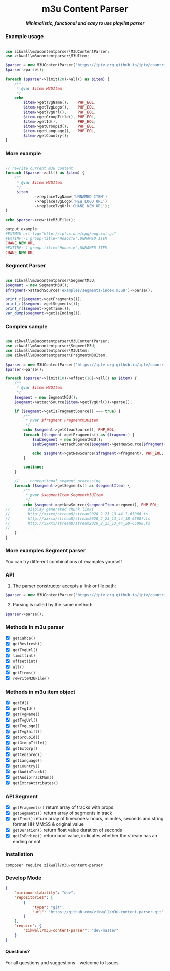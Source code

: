 <div align="center">
    <h1>m3u Content Parser</h1>
    <h5>Minimalistic, functional and easy to use playlist parser</h5>
</div>

### Example usage

```php

use zikwall\m3ucontentparser\M3UContentParser;
use zikwall\m3ucontentparser\M3UItem;

$parser = new M3UContentParser('https://iptv-org.github.io/iptv/countries/ru.m3u');
$parser->parse();

foreach ($parser->limit(20)->all() as $item) {
    /**
     * @var $item M3UItem
     */
    echo
        $item->getTvgName(),    PHP_EOL,
        $item->getTvgLogo(),    PHP_EOL,
        $item->getTvgUrl(),     PHP_EOL,
        $item->getGroupTitle(), PHP_EOL,
        $item->getId(),         PHP_EOL;
        $item->getGroupId(),    PHP_EOL,
        $item->getLanguage(),   PHP_EOL,
        $item->getCountry();
}

```

### More example

```php

// rewrite current m3u content
foreach ($parser->all() as $item) {
    /**
     * @var $item M3UItem
     */
     $item
             ->replaceTvgName('UNNAMED ITEM')
             ->replaceTvgLogo('NEW LOGO URL')
             ->replaceTvgUrl('CHANE NEW URL');   
}

echo $parser->rewriteM3UFile();

output example:
#EXTM3U url-tvg="http://iptvx.one/epg/epg.xml.gz"
#EXTINF:-1 group-title="Новости",UNNAMED ITEM
CHANE NEW URL
#EXTINF:-1 group-title="Новости",UNNAMED ITEM
CHANE NEW URL
```

### Segment Parser

```php

use zikwall\m3ucontentparser\SegmentM3U;
$segmant = new SegmentM3U();
$fragment->attachSource('examples/segments/index.m3u8')->parse();

print_r($segment->getFragments());
print_r($segment->getSegments());
print_r($segment->getTime());
var_dump($segment->getIsEnding());

```

### Complex sample

```php

use zikwall\m3ucontentparser\M3UContentParser;
use zikwall\m3ucontentparser\SegmentM3U;
use zikwall\m3ucontentparser\M3UItem;
use zikwall\m3ucontentparser\FragmentM3UItem;

$parser = new M3UContentParser('https://iptv-org.github.io/iptv/countries/ru.m3u');
$parser->parse();

foreach ($parser->limit(10)->offset(10)->all() as $item) {
    /**
     * @var $item M3UItem
     */
    $segment = new SegmentM3U();
    $segment->attachSource($item->getTvgUrl())->parse();

    if ($segment->getIsFragmentSource() === true) {
        /**
         * @var $fragment FragmentM3UItem
         */
        echo $segment->getCleanSource(), PHP_EOL;
        foreach ($segment->getFragments() as $fragment) {
            $subSegment = new SegmentM3U();
            $subSegment->attachSource($segment->getNewSource($fragment->fragment))->parse();

            echo $segment->getNewSource($fragment->fragment), PHP_EOL;
        }

        continue;
    }

    // ... conventional segment processing
    foreach ($segment->getSegments() as $segmentItem) {
        /**
         * @var $segmentItem SegmentM3UItem
         */
        echo $segment->getNewSource($segmentItem->segment), PHP_EOL;
//        display generated chunk links
//        http://xxxxx/stream8/stream2020_2_23_13_44_7-65006.ts
//        http://xxxxx/stream8/stream2020_2_23_13_44_18-65007.ts
//        http://xxxxx/stream8/stream2020_2_23_13_44_28-65008.ts
//        ...
    }
}

```

### More examples Segment parser

You can try different combinations of examples yourself

### API

1. The parser constructor accepts a link or file path:
```php
$parser = new M3UContentParser('https://iptv-org.github.io/iptv/countries/ru.m3u');
```

2. Parsing is called by the same method:
```php
$parser->parse();
```

### Methods in m3u parser

- [x] `getCahce()`
- [x] `getResfresh()`
- [x] `getTvgUrl()`
- [x] `limit(int)`
- [x] `offset(int)`
- [x] `all()`
- [x] `getItems()`
- [x] `rewriteM3UFile()`

### Methods in m3u item object

- [x] `getId()`
- [x] `getTvgId()`
- [x] `getTvgName()`
- [x] `getTvgUrl()`
- [x] `getTvgLogo()`
- [x] `getTvgShift()`
- [x] `getGroupId()`
- [x] `getGroupTitle()`
- [x] `getExtGrp()`
- [x] `getCensored()`
- [x] `getLanguage()`
- [x] `getCountry()`
- [x] `getAudioTrack()`
- [x] `getAudioTrackNum()`
- [x] `getExtraAttributes()`

### API Segment

- [x] `getFragments()` return array of tracks with props
- [x] `getSegments()` return array of segments in track
- [x] `getTime()` return array of timecodes: hours, minutes, seconds and string format HH:MM:SS & original value
- [x] `getDuration()` return float value duration of seconds
- [x] `getIsEnding()` return bool value, indicates whether the stream has an ending or not 

### Installation

`composer require zikwall/m3u-content-parser`

### Develop Mode

```json
{
    "minimum-stability": "dev",
    "repositories": [
        {
            "type": "git",
            "url": "https://github.com/zikwall/m3u-content-parser.git"
        }
    ],
    "require": {
        "zikwall/m3u-content-parser": "dev-master"
    }
}
```

#### Questions?

For all questions and suggestions - welcome to Issues
